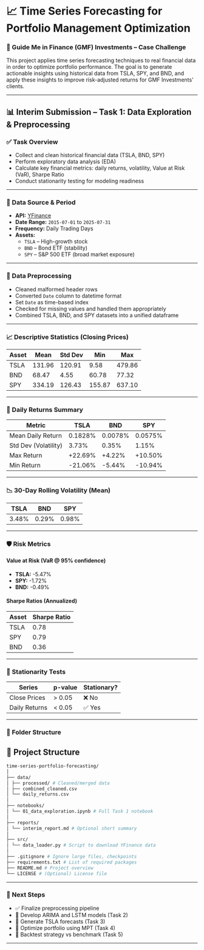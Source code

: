 # 📈 Time Series Forecasting for Portfolio Management Optimization

### 🚀 Guide Me in Finance (GMF) Investments – Case Challenge

This project applies time series forecasting techniques to real financial data in order to optimize portfolio performance. The goal is to generate actionable insights using historical data from TSLA, SPY, and BND, and apply these insights to improve risk-adjusted returns for GMF Investments' clients.

---

## 📊 Interim Submission – Task 1: Data Exploration & Preprocessing

### ✅ Task Overview
- Collect and clean historical financial data (TSLA, BND, SPY)
- Perform exploratory data analysis (EDA)
- Calculate key financial metrics: daily returns, volatility, Value at Risk (VaR), Sharpe Ratio
- Conduct stationarity testing for modeling readiness

---

### 📅 Data Source & Period
- **API:** [YFinance](https://pypi.org/project/yfinance/)
- **Date Range:** `2015-07-01` to `2025-07-31`
- **Frequency:** Daily Trading Days
- **Assets:**
  - `TSLA` – High-growth stock
  - `BND` – Bond ETF (stability)
  - `SPY` – S&P 500 ETF (broad market exposure)

---

### 🧹 Data Preprocessing
- Cleaned malformed header rows
- Converted `Date` column to datetime format
- Set `Date` as time-based index
- Checked for missing values and handled them appropriately
- Combined TSLA, BND, and SPY datasets into a unified dataframe

---

### 📈 Descriptive Statistics (Closing Prices)

| Asset | Mean | Std Dev | Min | Max |
|-------|------|---------|-----|-----|
| TSLA  | 131.96 | 120.91 | 9.58 | 479.86 |
| BND   | 68.47  | 4.55   | 60.78 | 77.32 |
| SPY   | 334.19 | 126.43 | 155.87 | 637.10 |

---

### 🔁 Daily Returns Summary

| Metric | TSLA | BND | SPY |
|--------|------|-----|-----|
| Mean Daily Return | 0.1828% | 0.0078% | 0.0575% |
| Std Dev (Volatility) | 3.73% | 0.35% | 1.15% |
| Max Return | +22.69% | +4.22% | +10.50% |
| Min Return | -21.06% | -5.44% | -10.94% |

---

### 📉 30-Day Rolling Volatility (Mean)

| TSLA | BND | SPY |
|------|-----|-----|
| 3.48% | 0.29% | 0.98% |

---

### 🛡️ Risk Metrics

#### Value at Risk (VaR @ 95% confidence)

- **TSLA:** -5.47%
- **SPY:** -1.72%
- **BND:** -0.49%

#### Sharpe Ratios (Annualized)

| Asset | Sharpe Ratio |
|-------|--------------|
| TSLA  | 0.78 |
| SPY   | 0.79 |
| BND   | 0.36 |

---

### 🧪 Stationarity Tests

| Series | p-value | Stationary? |
|--------|---------|-------------|
| Close Prices | > 0.05 | ❌ No |
| Daily Returns | < 0.05 | ✅ Yes |

---

### 📂 Folder Structure

## 📁 Project Structure
```bash
time-series-portfolio-forecasting/
│
├── data/
│ ├── processed/ # Cleaned/merged data
│ ├── combined_cleaned.csv
│ └── daily_returns.csv
│
├── notebooks/
│ └── 01_data_exploration.ipynb # Full Task 1 notebook
│
├── reports/
│ └── interim_report.md # Optional short summary
│
├── src/
│ └── data_loader.py # Script to download YFinance data
│
├── .gitignore # Ignore large files, checkpoints
├── requirements.txt # List of required packages
├── README.md # Project overview
└── LICENSE # (Optional) License file
```
---

### 📌 Next Steps

- ✅ Finalize preprocessing pipeline
- 🚧 Develop ARIMA and LSTM models (Task 2)
- 🚧 Generate TSLA forecasts (Task 3)
- 🚧 Optimize portfolio using MPT (Task 4)
- 🚧 Backtest strategy vs benchmark (Task 5)

---


